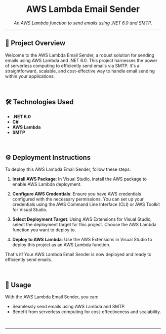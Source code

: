 <div align="center">
  <h1>AWS Lambda Email Sender</h1>
  <p><i>An AWS Lambda function to send emails using .NET 6.0 and SMTP.</i></p>
</div>

---

<div align="left">
  <h2>🚀 Project Overview</h2>
</div>

Welcome to the AWS Lambda Email Sender, a robust solution for sending emails using AWS Lambda and .NET 6.0. This project harnesses the power of serverless computing to efficiently send emails via SMTP. It's a straightforward, scalable, and cost-effective way to handle email sending within your applications.

<br>

<div align="left">
  <h2>🛠️ Technologies Used</h2>
</div>

- **.NET 6.0**
- **C#**
- **AWS Lambda**
- **SMTP**

<br>

<div align="left">
  <h2>⚙️ Deployment Instructions</h2>
</div>

To deploy this AWS Lambda Email Sender, follow these steps:

1. **Install AWS Package**: In Visual Studio, install the AWS package to enable AWS Lambda deployment.

2. **Configure AWS Credentials**: Ensure you have AWS credentials configured with the necessary permissions. You can set up your credentials using the AWS Command Line Interface (CLI) or AWS Toolkit for Visual Studio.

3. **Select Deployment Target**: Using AWS Extensions for Visual Studio, select the deployment target for this project. Choose the AWS Lambda function you want to deploy to.

4. **Deploy to AWS Lambda**: Use the AWS Extensions in Visual Studio to deploy this project as an AWS Lambda function.

That's it! Your AWS Lambda Email Sender is now deployed and ready to efficiently send emails.

<br>

<div align="left">
  <h2>📖 Usage</h2>
</div>

With the AWS Lambda Email Sender, you can:

- Seamlessly send emails using AWS Lambda and SMTP.
- Benefit from serverless computing for cost-effectiveness and scalability.

<br>

---
